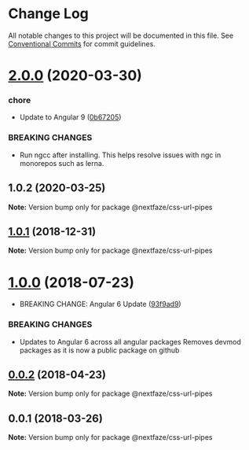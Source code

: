 # Change Log

All notable changes to this project will be documented in this file.
See [Conventional Commits](https://conventionalcommits.org) for commit guidelines.

# [2.0.0](https://github.com/NextFaze/npm-modules/compare/@nextfaze/css-url-pipes@1.0.2...@nextfaze/css-url-pipes@2.0.0) (2020-03-30)


### chore

* Update to Angular 9 ([0b67205](https://github.com/NextFaze/npm-modules/commit/0b67205e48aae8a496f85f1bdff945e29c375bf0))


### BREAKING CHANGES

* Run ngcc after installing.
This helps resolve issues with ngc in monorepos such as lerna.





## 1.0.2 (2020-03-25)

**Note:** Version bump only for package @nextfaze/css-url-pipes





## [1.0.1](https://gitlab.nextfaze.com/nextfaze/npm-modules/compare/@nextfaze/css-url-pipes@1.0.0...@nextfaze/css-url-pipes@1.0.1) (2018-12-31)

**Note:** Version bump only for package @nextfaze/css-url-pipes





<a name="1.0.0"></a>
# [1.0.0](https://gitlab.nextfaze.com/nextfaze/npm-modules/compare/@nextfaze/css-url-pipes@0.0.2...@nextfaze/css-url-pipes@1.0.0) (2018-07-23)


* BREAKING CHANGE: Angular 6 Update ([93f9ad9](https://gitlab.nextfaze.com/nextfaze/npm-modules/commit/93f9ad9))


### BREAKING CHANGES

* Updates to Angular 6 across all angular packages
Removes devmod packages as it is now a public package on github




<a name="0.0.2"></a>
## [0.0.2](https://gitlab.nextfaze.com/nextfaze/npm-modules/compare/@nextfaze/css-url-pipes@0.0.1...@nextfaze/css-url-pipes@0.0.2) (2018-04-23)




**Note:** Version bump only for package @nextfaze/css-url-pipes

<a name="0.0.1"></a>
## 0.0.1 (2018-03-26)




**Note:** Version bump only for package @nextfaze/css-url-pipes
